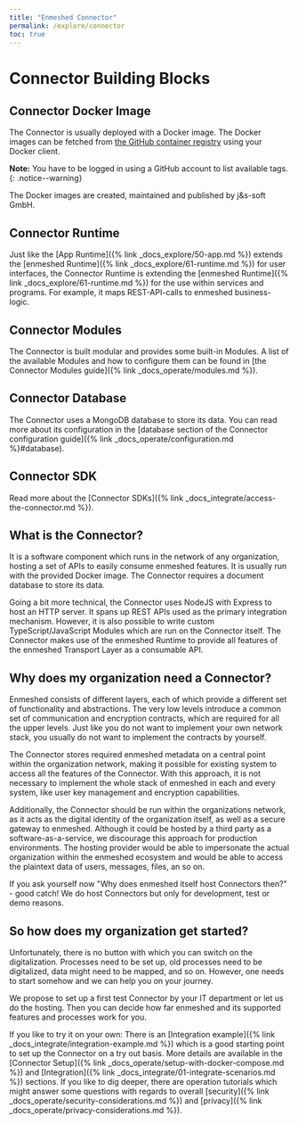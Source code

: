 ```yaml
---
title: "Enmeshed Connector"
permalink: /explore/connector
toc: true
---
```


# Connector Building Blocks

## Connector Docker Image

The Connector is usually deployed with a Docker image. The Docker images can be fetched from [the GitHub container registry](https://github.com/nmshd/cns-connector/pkgs/container/connector) using your Docker client.

**Note:** You have to be logged in using a GitHub account to list available tags.
{: .notice--warning}

The Docker images are created, maintained and published by j&s-soft GmbH.

## Connector Runtime

Just like the [App Runtime]({% link _docs_explore/50-app.md %}) extends the [enmeshed Runtime]({% link _docs_explore/61-runtime.md %}) for user interfaces, the Connector Runtime is extending the [enmeshed Runtime]({% link _docs_explore/61-runtime.md %}) for the use within services and programs. For example, it maps REST-API-calls to enmeshed business-logic.

## Connector Modules

The Connector is built modular and provides some built-in Modules. A list of the available Modules and how to configure them can be found in [the Connector Modules guide]({% link _docs_operate/modules.md %}).

## Connector Database

The Connector uses a MongoDB database to store its data. You can read more about its configuration in the [database section of the Connector configuration guide]({% link _docs_operate/configuration.md %}#database).

## Connector SDK

Read more about the [Connector SDKs]({% link _docs_integrate/access-the-connector.md %}).

## What is the Connector?

It is a software component which runs in the network of any organization, hosting a set of APIs to easily consume enmeshed features. It is usually run with the provided Docker image. The Connector requires a document database to store its data.

Going a bit more technical, the Connector uses NodeJS with Express to host an HTTP server. It spans up REST APIs used as the primary integration mechanism. However, it is also possible to write custom TypeScript/JavaScript Modules which are run on the Connector itself. The Connector makes use of the enmeshed Runtime to provide all features of the enmeshed Transport Layer as a consumable API.

## Why does my organization need a Connector?

Enmeshed consists of different layers, each of which provide a different set of functionality and abstractions. The very low levels introduce a common set of communication and encryption contracts, which are required for all the upper levels. Just like you do not want to implement your own network stack, you usually do not want to implement the contracts by yourself.

The Connector stores required enmeshed metadata on a central point within the organization network, making it possible for existing system to access all the features of the Connector. With this approach, it is not necessary to implement the whole stack of enmeshed in each and every system, like user key management and encryption capabilities.

Additionally, the Connector should be run within the organizations network, as it acts as the digital identity of the organization itself, as well as a secure gateway to enmeshed. Although it could be hosted by a third party as a software-as-a-service, we discourage this approach for production environments. The hosting provider would be able to impersonate the actual organization within the enmeshed ecosystem and would be able to access the plaintext data of users, messages, files, an so on.

If you ask yourself now "Why does enmeshed itself host Connectors then?" - good catch! We do host Connectors but only for development, test or demo reasons.

## So how does my organization get started?

Unfortunately, there is no button with which you can switch on the digitalization. Processes need to be set up, old processes need to be digitalized, data might need to be mapped, and so on. However, one needs to start somehow and we can help you on your journey.

We propose to set up a first test Connector by your IT department or let us do the hosting. Then you can decide how far enmeshed and its supported features and processes work for you.

If you like to try it on your own: There is an [Integration example]({% link _docs_integrate/integration-example.md %}) which is a good starting point to set up the Connector on a try out basis. More details are available in the [Connector Setup]({% link _docs_operate/setup-with-docker-compose.md %}) and [Integration]({% link _docs_integrate/01-integrate-scenarios.md %}) sections. If you like to dig deeper, there are operation tutorials which might answer some questions with regards to overall [security]({% link _docs_operate/security-considerations.md %}) and [privacy]({% link _docs_operate/privacy-considerations.md %}).
